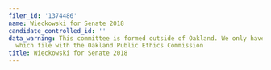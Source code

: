 ```yaml
---
filer_id: '1374486'
name: Wieckowski for Senate 2018
candidate_controlled_id: ''
data_warning: This committee is formed outside of Oakland. We only have data on committees
  which file with the Oakland Public Ethics Commission
title: Wieckowski for Senate 2018
---
```

